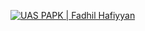 [![UAS PAPK | Fadhil Hafiyyan ](https://res.cloudinary.com/marcomontalbano/image/upload/v1642495741/video_to_markdown/images/youtube--405Z7cF2dcI-c05b58ac6eb4c4700831b2b3070cd403.jpg)](https://youtu.be/405Z7cF2dcI "UAS PAPK | Fadhil Hafiyyan ")
